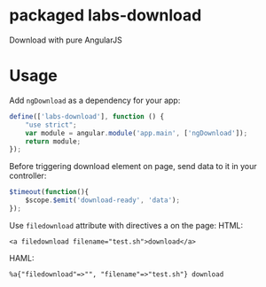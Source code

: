 # packaged labs-download
Download with pure AngularJS
# Usage

Add `ngDownload` as a dependency for your app:

```javascript
define(['labs-download'], function () {
    "use strict";
    var module = angular.module('app.main', ['ngDownload']);
    return module;
});
```
Before triggering download element on page, send data to it in your controller:
```javascript
$timeout(function(){
    $scope.$emit('download-ready', 'data');
});
```
Use `filedownload` attribute with directives a on the page:
HTML:
```
<a filedownload filename="test.sh">download</a>
```

HAML:
```
%a{"filedownload"=>"", "filename"=>"test.sh"} download
```
